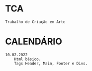 # TCA
    Trabalho de Criação em Arte

# CALENDÁRIO
    10.02.2022
        Html básico.
        Tags Header, Main, Footer e Divs.
